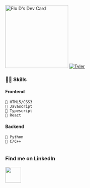 
<!---
[![Typing SVG](https://readme-typing-svg.herokuapp.com?font=Sherif&size=40&pause=500&color=305042&center=true&vCenter=true&width=1000&height=100&lines=Everything_About_Frontend;Python)](https://git.io/typing-svg)
--->


<!--- [![fd-agnes's 42 stats](https://badge42.vercel.app/api/v2/cl48k6af0000609m96gdo9tb2/stats?cursusId=21&coalitionId=124)](https://github.com/JaeSeoKim/badge42) --->
<a href="https://app.daily.dev/tylerdurden230"><img src="https://api.daily.dev/devcards/b45b61fbaa7c4e969579273c460956fa.png?r=vgh" width="200" alt="Flo D's Dev Card"/></a>
<a href="https://www.codewars.com/users/TylerDurden230"><img src="https://www.codewars.com/users/TylerDurden230/badges/large" alt="Tyler" target="_blank"/></a>


### 👨‍💻 Skills
#### Frontend
    💬 HTML5/CSS3
    💬 Javascript
    💬 Typescript 
    💬 React 
#### Backend
    💬 Python
    💬 C/C++ 

<!--- ![Tyler's GitHub stats](https://github-readme-stats.vercel.app/api?username=tylerdurden230&show_icons=true&theme=transparent) --->

<div style="display: flex; justify-content: center; aling-items: center">
</div>


<!---
<a href="https://github.com/TylerDurden230?tab=repositories">
    <img src="https://github-readme-stats.vercel.app/api/top-langs/?username=TylerDurden230&layout=compact&theme=tokyonight" width="380" height="200">
</a>
--->

<!---
TylerDurden230/TylerDurden230 is a ✨ special ✨ repository because its `README.md` (this file) appears on your GitHub profile.
You can click the Preview link to take a look at your changes.
--->

<!--- Social icons section --->
### Find me on LinkedIn
<div>
    <a href="https://www.linkedin.com/in/flaviodagnese/" alt="LinkedIn"><img width="50px" src="https://i.imgur.com/VgmUYaC.png"/></a>
</div>


 



